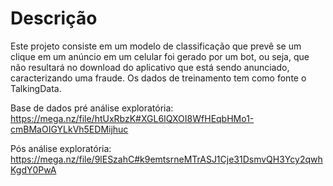 # Descrição
Este projeto consiste em um modelo de classificação que prevê se um clique em um anúncio em um celular foi gerado por um bot, ou seja, que não resultará no download do aplicativo que está sendo anunciado, caracterizando uma fraude. Os dados de treinamento tem como fonte o TalkingData.

Base de dados pré análise exploratória: https://mega.nz/file/htUxRbzK#XGL6IQXOI8WfHEqbHMo1-cmBMaOIGYLkVh5EDMijhuc

Pós análise exploratória: https://mega.nz/file/9lESzahC#k9emtsrneMTrASJ1Cje31DsmvQH3Ycy2qwhKgdY0PwA
